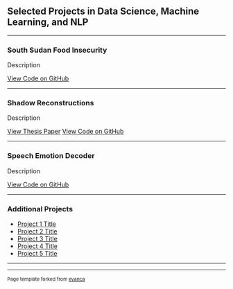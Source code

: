 ## Selected Projects in Data Science, Machine Learning, and NLP 

---

### South Sudan Food Insecurity
Description

[View Code on GitHub](https://github.com/forcept007/South_Sudan_Food_Insecurity/)

---

### Shadow Reconstructions
Description

[View Thesis Paper](/pdf/BEP__Shadow_Reconstruction_Attack_PT_Final.pdf)
[View Code on GitHub](https://github.com/forcept007/Shadow_Reconstruction/)

---

### Speech Emotion Decoder
Description

[View Code on GitHub](https://github.com/forcept007/Speech_Emotion_Decoder/)

---

### Additional Projects

- [Project 1 Title](http://example.com/)
- [Project 2 Title](http://example.com/)
- [Project 3 Title](http://example.com/)
- [Project 4 Title](http://example.com/)
- [Project 5 Title](http://example.com/)

---




---
<p style="font-size:11px">Page template forked from <a href="https://github.com/evanca/quick-portfolio">evanca</a></p>
<!-- Remove above link if you don't want to attibute -->
